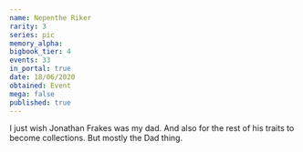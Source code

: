 ```yaml
---
name: Nepenthe Riker
rarity: 3
series: pic
memory_alpha:
bigbook_tier: 4
events: 33
in_portal: true
date: 18/06/2020
obtained: Event
mega: false
published: true
---
```


I just wish Jonathan Frakes was my dad. And also for the rest of his traits to become collections. But mostly the Dad thing.
